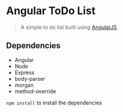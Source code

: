 # Angular ToDo List #
> A simple to do list built using [AngularJS](https://angularjs.org/)

## Dependencies ##
* Angular 
* Node
* Express
* body-parser
* morgan
* method-override

`npm install` to install the dependencies